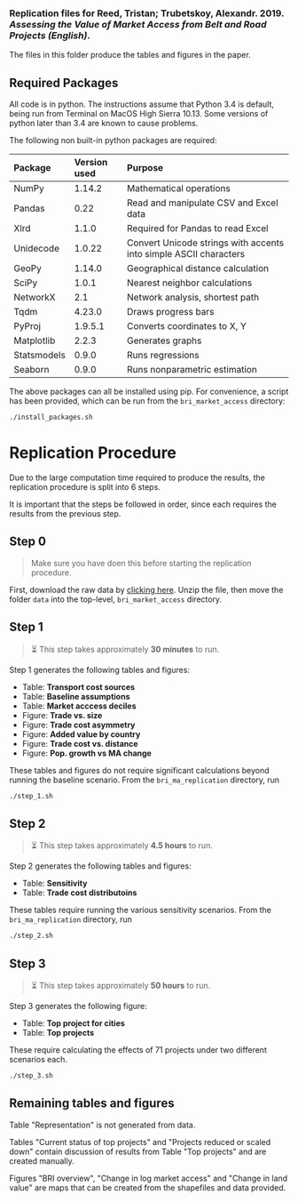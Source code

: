 ### Replication files for Reed, Tristan; Trubetskoy, Alexandr. 2019. _Assessing the Value of Market Access from Belt and Road Projects (English)_.

The files in this folder produce the tables and figures in the paper. 

## Required Packages

All code is in python. The instructions assume that Python 3.4 is default, being run from Terminal on MacOS High Sierra 10.13. Some versions of python later than 3.4 are known to cause problems.

The following non built-in python packages are required:

| Package | Version used | Purpose |
|:------- |:------------ |:------- |
|NumPy    |1.14.2        |Mathematical operations|
|Pandas   |0.22          |Read and manipulate CSV and Excel data|
|Xlrd     |1.1.0         |Required for Pandas to read Excel|
|Unidecode|1.0.22        |Convert Unicode strings with accents into simple ASCII characters|
|GeoPy    |1.14.0        |Geographical distance calculation|
|SciPy    |1.0.1         |Ne﻿arest neighbor calculations|
|NetworkX |2.1           |Network analysis, shortest path|
|Tqdm     |4.23.0        |Draws progress bars|
|PyProj   |1.9.5.1       |Converts ﻿coordinates to X, Y|
|Matplotlib|2.2.3        |Generates graphs|
|Statsmodels|0.9.0       |Runs regressions|
|Seaborn  |0.9.0         |Runs nonparametric estimation|

The above packages can all be installed using pip. For convenience, a script has been provided, which can be run from the `bri_market_access` directory:

```bash
./install_packages.sh
```

# Replication Procedure

Due to the large computation time required to produce the results, the replication procedure is split into 6 steps.

It is important that the steps be followed in order, since each requires the results from the previous step.

## Step 0
> Make sure you have doen this before starting the replication procedure.

First, download the raw data by [clicking here](https://drive.google.com/file/d/1I51AdsShCZbm1X9YMoMpA_aRWEuHJ0mA/). Unzip the file, then move the folder `data` into the top-level, `bri_market_access` directory.

## Step 1
> ⏳ This step takes approximately **30 minutes** to run.

Step 1 generates the following tables and figures:

  + Table: **Transport cost sources**
  + Table: **Baseline assumptions**
  + Table: **Market acccess deciles**
  + Figure: **Trade vs. size**
  + Figure: **Trade cost asymmetry**
  + Figure: **Added value by country**
  + Figure: **Trade cost vs. distance**
  + Figure: **Pop. growth vs MA change**

These tables and figures do not require significant calculations beyond running the baseline scenario. From the `bri_ma_replication` directory, run

```bash
./step_1.sh
```

## Step 2
> ⏳ This step takes approximately **4.5 hours** to run.

Step 2 generates the following tables and figures:

  + Table: **Sensitivity**
  + Table: **Trade cost distributoins**

These tables require running the various sensitivity scenarios. From the `bri_ma_replication` directory, run

```bash
./step_2.sh
```

## Step 3
> ⏳ This step takes approximately **50 hours** to run.

Step 3 generates the following figure:

  + Table: **Top project for cities**
  + Table: **Top projects**

These require calculating the effects of 71 projects under two different scenarios each.

```bash
./step_3.sh
```

## Remaining tables and figures
Table "Representation" is not generated from data.

Tables "Current status of top projects" and "Projects reduced or scaled down" contain discussion of results from Table "Top projects" and are created manually. 

Figures "BRI overview", "Change in log market access" and "Change in land value" are maps that can be created from the shapefiles and data provided.
